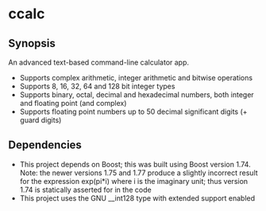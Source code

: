 # ccalc
## Synopsis
An advanced text-based command-line calculator app.
- Supports complex arithmetic, integer arithmetic and bitwise operations
- Supports 8, 16, 32, 64 and 128 bit integer types
- Supports binary, octal, decimal and hexadecimal numbers, both integer and
floating point (and complex)
- Supports floating point numbers up to 50 decimal significant digits (+ guard
digits)
## Dependencies
- This project depends on Boost; this was built using Boost version 1.74. Note:
the newer versions 1.75 and 1.77 produce a slightly incorrect result for the
expression exp(pi*i) where i is the imaginary unit; thus version 1.74 is
statically asserted for in the code
- This project uses the GNU __int128 type with extended support enabled